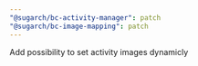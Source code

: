 ```yaml
---
"@sugarch/bc-activity-manager": patch
"@sugarch/bc-image-mapping": patch
---
```


Add possibility to set activity images dynamicly

